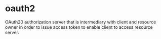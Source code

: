 # oauth2
OAuth20 authorization server that is intermediary with client and resource owner in order to issue access token to enable client to access resource server.
